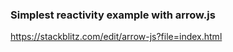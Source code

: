 ### Simplest reactivity example with arrow.js

https://stackblitz.com/edit/arrow-js?file=index.html
